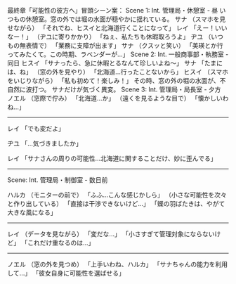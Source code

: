 最終章「可能性の彼方へ」冒頭シーン案：
Scene 1: Int. 管理局・休憩室 - 昼
いつもの休憩室。窓の外では堀の水面が穏やかに揺れている。
サナ
（スマホを見せながら）
「それでね、ヒスイと北海道行くことになって」
レイ
「えー！いいなー！」
（ヂユに寄りかかり）
「ねぇ、私たちも休暇取ろうよ」
ヂユ
（いつもの無表情で）
「業務に支障が出ます」
サナ
（クスッと笑い）
「美瑛とか行ってみたくて。この時期、ラベンダーが...」
Scene 2: Int. 一般商事部・執務室 - 同日
ヒスイ
「サナったら、急に休暇とるなんて珍しいよね〜」
サナ
「たまには、ね」
（窓の外を見やり）
「北海道...行ったことないから」
ヒスイ
（スマホをいじりながら）
「私も初めて！楽しみ！」
その時、窓の外の堀の水面が、不自然に波打つ。
サナだけが気づく異変。
Scene 3: Int. 管理局・局長室 - 夕方
ノエル
（窓際で佇み）
「北海道...か」
（遠くを見るような目で）
「懐かしいわね...」

---
レイ
「でも変だよ」

ヂユ
「...気づきましたか」

レイ
「サナさんの周りの可能性...北海道に関することだけ、妙に歪んでる」

---
Scene: Int. 管理局・制御室 - 数日前

ハルカ
（モニターの前で）
「ふふ...こんな感じかしら」
（小さな可能性を次々と作り出している）
「直接は干渉できないけど...」
「蝶の羽ばたきは、やがて大きな風になる」

---
レイ
（データを見ながら）
「変だな...」
「小さすぎて管理対象にならないけど」
「これだけ重なるのは...」

---
ノエル
（窓の外を見つめ）
「上手いわね、ハルカ」
「サナちゃんの能力を利用して...」
「彼女自身に可能性を選ばせる」

